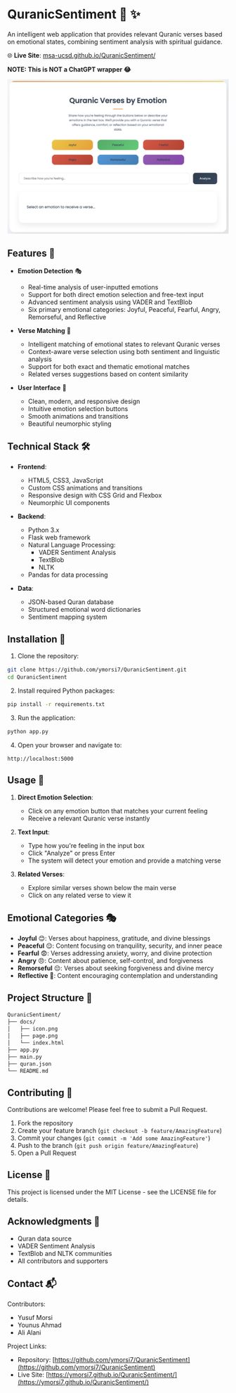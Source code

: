 # QuranicSentiment 🕌 ✨

An intelligent web application that provides relevant Quranic verses based on emotional states, combining sentiment analysis with spiritual guidance.

🌐 **Live Site**: [msa-ucsd.github.io/QuranicSentiment/](msa-ucsd.github.io/QuranicSentiment/)

**NOTE: This is NOT a ChatGPT wrapper 😂**

![QuranicSentiment Interface](docs/page.png)

## Features 🌟

- **Emotion Detection** 🎭
  - Real-time analysis of user-inputted emotions
  - Support for both direct emotion selection and free-text input
  - Advanced sentiment analysis using VADER and TextBlob
  - Six primary emotional categories: Joyful, Peaceful, Fearful, Angry, Remorseful, and Reflective

- **Verse Matching** 📖
  - Intelligent matching of emotional states to relevant Quranic verses
  - Context-aware verse selection using both sentiment and linguistic analysis
  - Support for both exact and thematic emotional matches
  - Related verses suggestions based on content similarity

- **User Interface** 💫
  - Clean, modern, and responsive design
  - Intuitive emotion selection buttons
  - Smooth animations and transitions
  - Beautiful neumorphic styling

## Technical Stack 🛠️

- **Frontend**:
  - HTML5, CSS3, JavaScript
  - Custom CSS animations and transitions
  - Responsive design with CSS Grid and Flexbox
  - Neumorphic UI components

- **Backend**:
  - Python 3.x
  - Flask web framework
  - Natural Language Processing:
    - VADER Sentiment Analysis
    - TextBlob
    - NLTK
  - Pandas for data processing

- **Data**:
  - JSON-based Quran database
  - Structured emotional word dictionaries
  - Sentiment mapping system

## Installation 🚀

1. Clone the repository:
```bash
git clone https://github.com/ymorsi7/QuranicSentiment.git
cd QuranicSentiment
```

2. Install required Python packages:
```bash
pip install -r requirements.txt
```

3. Run the application:
```bash
python app.py
```

4. Open your browser and navigate to:
```
http://localhost:5000
```

## Usage 📱

1. **Direct Emotion Selection**:
   - Click on any emotion button that matches your current feeling
   - Receive a relevant Quranic verse instantly

2. **Text Input**:
   - Type how you're feeling in the input box
   - Click "Analyze" or press Enter
   - The system will detect your emotion and provide a matching verse

3. **Related Verses**:
   - Explore similar verses shown below the main verse
   - Click on any related verse to view it

## Emotional Categories 🎭

- **Joyful** 😊: Verses about happiness, gratitude, and divine blessings
- **Peaceful** 😌: Content focusing on tranquility, security, and inner peace
- **Fearful** 😨: Verses addressing anxiety, worry, and divine protection
- **Angry** 😠: Content about patience, self-control, and forgiveness
- **Remorseful** 😔: Verses about seeking forgiveness and divine mercy
- **Reflective** 🤔: Content encouraging contemplation and understanding

## Project Structure 📁

```
QuranicSentiment/
├── docs/
│   ├── icon.png
│   ├── page.png
│   └── index.html
├── app.py
├── main.py
├── quran.json
└── README.md
```

## Contributing 🤝

Contributions are welcome! Please feel free to submit a Pull Request.

1. Fork the repository
2. Create your feature branch (`git checkout -b feature/AmazingFeature`)
3. Commit your changes (`git commit -m 'Add some AmazingFeature'`)
4. Push to the branch (`git push origin feature/AmazingFeature`)
5. Open a Pull Request

## License 📄

This project is licensed under the MIT License - see the LICENSE file for details.

## Acknowledgments 🙏

- Quran data source
- VADER Sentiment Analysis
- TextBlob and NLTK communities
- All contributors and supporters

## Contact 📬

Contributors:
- Yusuf Morsi
- Younus Ahmad
- Ali Alani

Project Links:
- Repository: [https://github.com/ymorsi7/QuranicSentiment](https://github.com/ymorsi7/QuranicSentiment)
- Live Site: [https://ymorsi7.github.io/QuranicSentiment/](https://ymorsi7.github.io/QuranicSentiment/)
